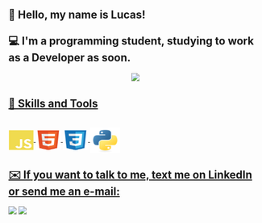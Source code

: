 ## 🤠 Hello, my name is Lucas!<br/><br/>💻 I'm a programming student, studying to work as a Developer as soon.
<div align="center">
  <a href="https://github.com/lucastafer">
  <img height="180em" src="https://github-readme-stats.vercel.app/api?username=lucastafer&show_icons=true&theme=dark&include_all_commits=true&count_private=true"/>
</div>

## 🧠  Skills and Tools
<div style="display: inline_block"><br>
  <img align="center" alt="Lucas-Js" height="40" width="50" src="https://raw.githubusercontent.com/devicons/devicon/master/icons/javascript/javascript-plain.svg">
  <img align="center" alt="Lucas-HTML" height="40" width="50" src="https://raw.githubusercontent.com/devicons/devicon/master/icons/html5/html5-original.svg">
  <img align="center" alt="Lucas-CSS" height="40" width="50" src="https://raw.githubusercontent.com/devicons/devicon/master/icons/css3/css3-original.svg">
  <img align="center" alt="Lucas-Python" height="50" width="60" src="https://raw.githubusercontent.com/devicons/devicon/master/icons/python/python-original.svg">
</div>
  
##
## ✉️ If you want to talk to me, text me on LinkedIn or send me an e-mail:
<div>
  <a href="https://www.linkedin.com/in/lucastafer" target="_blank"><img src="https://img.shields.io/badge/-LinkedIn-%230077B5?style=for-the-badge&logo=linkedin&logoColor=white" target="_blank"></a> 
  </a>
  <a href = "mailto:lucas.taferdevs@gmail.com"><img src="https://img.shields.io/badge/-Gmail-%23333?style=for-the-badge&logo=gmail&logoColor=red" target="_blank">
 
</div>
